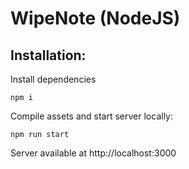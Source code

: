 # WipeNote (NodeJS)
## Installation:
Install dependencies
```
npm i
```

Compile assets and start server locally:
```
npm run start
```
Server available at http://localhost:3000
